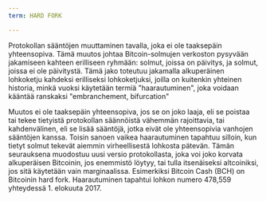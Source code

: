 ```yaml
---
term: HARD FORK

---
```

Protokollan sääntöjen muuttaminen tavalla, joka ei ole taaksepäin yhteensopiva. Tämä muutos johtaa Bitcoin-solmujen verkoston pysyvään jakamiseen kahteen erilliseen ryhmään: solmut, joissa on päivitys, ja solmut, joissa ei ole päivitystä. Tämä jako toteutuu jakamalla alkuperäinen lohkoketju kahdeksi erilliseksi lohkoketjuksi, joilla on kuitenkin yhteinen historia, minkä vuoksi käytetään termiä "haarautuminen", joka voidaan kääntää ranskaksi "embranchement, bifurcation"

Muutos ei ole taaksepäin yhteensopiva, jos se on joko laaja, eli se poistaa tai tekee tietyistä protokollan säännöistä vähemmän rajoittavia, tai kahdenvälinen, eli se lisää sääntöjä, jotka eivät ole yhteensopivia vanhojen sääntöjen kanssa. Toisin sanoen vaikea haarautuminen tapahtuu silloin, kun tietyt solmut tekevät aiemmin virheellisestä lohkosta pätevän. Tämän seurauksena muodostuu uusi versio protokollasta, joka voi joko korvata alkuperäisen Bitcoinin, jos enemmistö löytyy, tai tulla itsenäiseksi altcoiniksi, jos sitä käytetään vain marginaalissa. Esimerkiksi Bitcoin Cash (BCH) on Bitcoinin hard fork. Haarautuminen tapahtui lohkon numero 478,559 yhteydessä 1. elokuuta 2017.